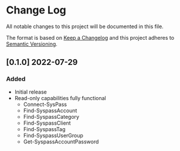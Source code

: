 # Change Log

All notable changes to this project will be documented in this file.

The format is based on [Keep a Changelog](http://keepachangelog.com/)
and this project adheres to [Semantic Versioning](http://semver.org/).

## [0.1.0] 2022-07-29

### Added

- Initial release
- Read-only capabilities fully functional
    - Connect-SysPass
    - Find-SyspassAccount
    - Find-SyspassCategory
    - Find-SyspassClient
    - Find-SyspassTag
    - Find-SyspassUserGroup
    - Get-SyspassAccountPassword
